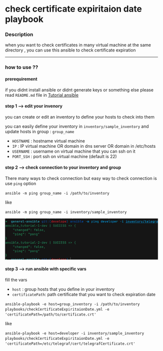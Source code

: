 # check certificate expiritaion date playbook


### Description

when you want to check certificates in many virtual machine at the same directory , you can use this ansible to check certificate expiration  

----

### how to use ??

#### prerequirement

if you didnt install ansible or didnt generate keys or something else please read `README.md` file in 
[Tutorial ansible](https://github.com/moeintavakoli/ansible)


#### step 1 --> edit your invenory

you can create or edit an inventory to define your hosts to check into them 

you can easily define your inventory in  `inventory/sample_inventory` and update hosts in group : `group_name` 

  - `HOSTNAME` : hostname virtual machine
  - `IP` : IP virtual machine OR domain in dns server OR domain in /etc/hosts      
  - `USERNAME` : username on virtual machine that you can ssh on it 
  - `PORT_SSH` : port ssh on virtual machine (default is 22) 

#### step 2 --> check connection to your inventory and group 

There many ways to check connection but easy way to check connection is use `ping` option

`ansible -m ping group_name -i /path/to/inventory` 

like 

`ansible -m ping group_name -i inventory/sample_inventory`

![ping hosts](./images/ping-inventory.png "ping hosts")


#### step 3 --> run ansible with specific vars

fill the vars 

  - `host` : group hosts that you define in your inventory
  - `certificatePath`: path certificate that you want to check expiration date  


`ansible-playbook -e host=group_inventory -i /path/to/inventory playbooks/checkCertificateExpiritaionDate.yml -e 'certificatePath=/path/to/certificate.crt'`

like 

`ansible-playbook -e host=developer -i inventory/sample_inventory playbooks/checkCertificateExpiritaionDate.yml -e 'certificatePath=/etc/telegraf/cert/telegrafCertificate.crt'`